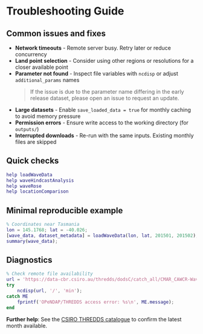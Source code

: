 # Troubleshooting Guide

## Common issues and fixes

- **Network timeouts** - Remote server busy. Retry later or reduce concurrency
- **Land point selection** - Consider using other regions or resolutions for a closer available point
- **Parameter not found** - Inspect file variables with `ncdisp` or adjust `additional_params` names
  > If the issue is due to the parameter name differing in the early release dataset, please open an issue to request an update.
- **Large datasets** - Enable `save_loaded_data = true` for monthly caching to avoid memory pressure
- **Permission errors** - Ensure write access to the working directory (for `outputs/`)
- **Interrupted downloads** - Re-run with the same inputs. Existing monthly files are skipped

## Quick checks

```matlab
help loadWaveData
help waveHindcastAnalysis
help waveRose
help locationComparison
```

## Minimal reproducible example

```matlab
% Coordinates near Tasmania
lon = 145.1768; lat = -40.026;
[wave_data, dataset_metadata] = loadWaveData(lon, lat, 201501, 201502);
summary(wave_data);
```

## Diagnostics

```matlab
% Check remote file availability
url = 'https://data-cbr.csiro.au/thredds/dodsC/catch_all/CMAR_CAWCR-Wave_archive/CAWCR_Wave_Hindcast_aggregate/gridded/ww3.aus_4m.202508.nc';
try
    ncdisp(url, '/', 'min');
catch ME
    fprintf('OPeNDAP/THREDDS access error: %s\n', ME.message);
end
```

**Further help**: See the [CSIRO THREDDS catalogue](https://data-cbr.csiro.au/thredds/catalog/catch_all/CMAR_CAWCR-Wave_archive/CAWCR_Wave_Hindcast_aggregate/gridded/catalog.html) to confirm the latest month available.
